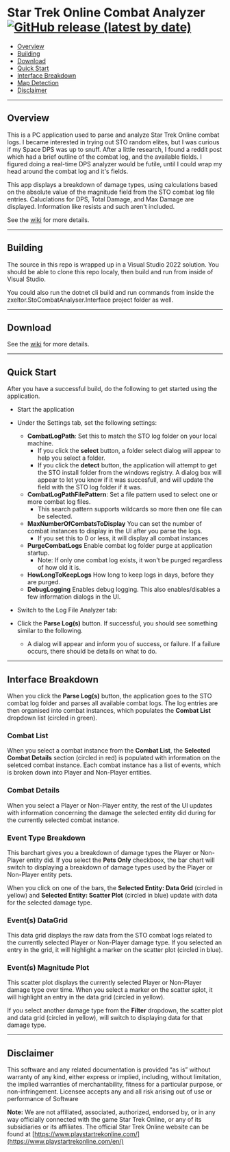 # Star Trek Online Combat Analyzer [![GitHub release (latest by date)](https://img.shields.io/github/v/release/zxeltor/STOCombatAnalyzer)](https://github.com/zxeltor/STOCombatAnalyzer/releases/latest)

* [Overview](#overview)
* [Building](#building)
* [Download](#download)
* [Quick Start](#quick-start)
* [Interface Breakdown](#interface-breakdown)
* [Map Detection](#map-detection)
* [Disclaimer](#disclaimer)

---
## Overview
This is a PC application used to parse and analyze Star Trek Online combat logs. I became interested in trying out STO random elites, but I was curious if my Space DPS was up to snuff. After a little research, I found a reddit post which had a brief outline of the combat log, and the available fields. I figured doing a real-time DPS analyzer would be futile, until I could wrap my head around the combat log and it's fields.

This app displays a breakdown of damage types, using calculations based on the absolute value of the magnitude field from the STO combat log file entries. Caluclations for DPS, Total Damage, and Max Damage are displayed. Information like resists and such aren't included.

See the [wiki](https://github.com/zxeltor/STOCombatAnalyzer/wiki) for more details.

---
## Building
The source in this repo is wrapped up in a Visual Studio 2022 solution. You should be able to clone this repo localy, then build and run from inside of Visual Studio.

You could also run the dotnet cli build and run commands from inside the zxeltor.StoCombatAnalyser.Interface project folder as well.

---
## Download
See the [wiki](https://github.com/zxeltor/STOCombatAnalyzer/wiki) for more details.

---
## Quick Start
After you have a successful build, do the following to get started using the application.

- Start the application
- Under the Settings tab, set the following settings:
  - **CombatLogPath**: Set this to match the STO log folder on your local machine.
    - If you click the **select** button, a folder select dialog will appear to help you select a folder.
    - If you click the **detect** button, the application will attempt to get the STO install folder from the windows registry. A dialog box will appear to let you know if it was succesfull, and will update the field with the STO log folder if it was.
  - **CombatLogPathFilePattern**: Set a file pattern used to select one or more combat log files.
    - This search pattern supports wildcards so more then one file can be selected.
  - **MaxNumberOfCombatsToDisplay** You can set the number of combat instances to display in the UI after you parse the logs.
    - If you set this to 0 or less, it will display all combat instances
  - **PurgeCombatLogs** Enable combat log folder purge at application startup.
    - Note: If only one combat log exists, it won't be purged regardless of how old it is.
  - **HowLongToKeepLogs** How long to keep logs in days, before they are purged.
  - **DebugLogging** Enables debug logging. This also enables/disables a few information dialogs in the UI.

- Switch to the Log File Analyzer tab:
- Click the **Parse Log(s)** button. If successful, you should see something similar to the following.
  - A dialog will appear and inform you of success, or failure. If a failure occurs, there should be details on what to do.

---
## Interface Breakdown
When you click the **Parse Log(s)** button, the application goes to the STO combat log folder and parses all available combat logs. The log entries are then organised into combat instances, which populates the **Combat List** dropdown list (circled in green).

### Combat List
When you select a combat instance from the **Combat List**, the **Selected Combat Details** section (circled in red) is populated with information on the seletced combat instance.
Each combat instance has a list of events, which is broken down into Player and Non-Player entities.

### Combat Details
When you select a Player or Non-Player entity, the rest of the UI updates with information concerning the damage the selected entity did during for the currently selected combat instance.

### Event Type Breakdown
This barchart gives you a breakdown of damage types the Player or Non-Player entity did. If you select the **Pets Only** checkboox, the bar chart will switch to displaying a breakdown of damage types used by the Player or Non-Player entity pets.

When you click on one of the bars, the **Selected Entity: Data Grid** (circled in yellow) and **Selected Entity: Scatter Plot** (circled in blue) update with data for the selected damage type.

### Event(s) DataGrid
This data grid displays the raw data from the STO combat logs related to the currently selected Player or Non-Player damage type. If you selected an entry in the grid, it will highlight a marker on the scatter plot (circled in blue).

### Event(s) Magnitude Plot
This scatter plot displays the currently selected Player or Non-Player damage type over time. When you select a marker on the scatter splot, it will highlight an entry in the data grid (circled in yellow).

If you select another damage type from the **Filter** dropdown, the scatter plot and data grid (circled in yellow), will switch to displaying data for that damage type.

---
## Disclaimer
This software and any related documentation is provided “as is” without warranty of any kind, either express or implied, including, without limitation, the implied warranties of merchantability, fitness for a particular purpose, or non-infringement. Licensee accepts any and all risk arising out of use or performance of Software

**Note:** We are not affiliated, associated, authorized, endorsed by, or in any way officially connected with the game Star Trek Online, or any of its subsidiaries or its affiliates. The official Star Trek Online website can be found at [https://www.playstartrekonline.com/](https://www.playstartrekonline.com/en/)
